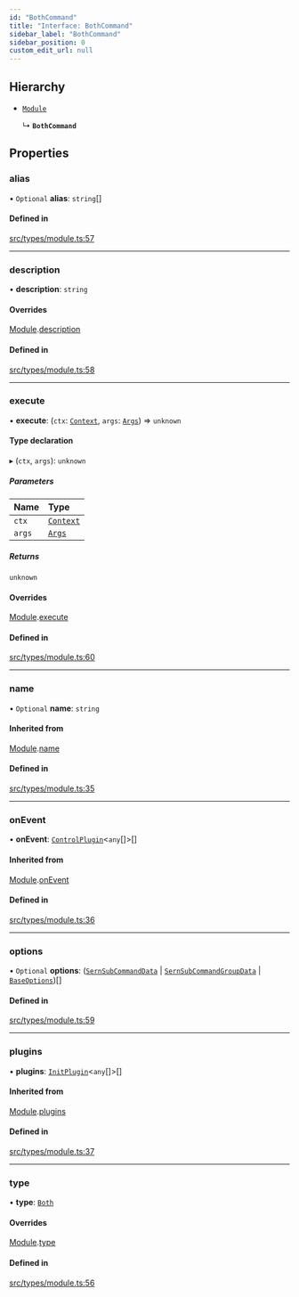 ```yaml
---
id: "BothCommand"
title: "Interface: BothCommand"
sidebar_label: "BothCommand"
sidebar_position: 0
custom_edit_url: null
---
```


## Hierarchy

- [`Module`](Module.md)

  ↳ **`BothCommand`**

## Properties

### alias

• `Optional` **alias**: `string`[]

#### Defined in

[src/types/module.ts:57](https://github.com/sern-handler/handler/blob/33f1446/src/types/module.ts#L57)

___

### description

• **description**: `string`

#### Overrides

[Module](Module.md).[description](Module.md#description)

#### Defined in

[src/types/module.ts:58](https://github.com/sern-handler/handler/blob/33f1446/src/types/module.ts#L58)

___

### execute

• **execute**: (`ctx`: [`Context`](../classes/Context.md), `args`: [`Args`](../modules.md#args)) => `unknown`

#### Type declaration

▸ (`ctx`, `args`): `unknown`

##### Parameters

| Name | Type |
| :------ | :------ |
| `ctx` | [`Context`](../classes/Context.md) |
| `args` | [`Args`](../modules.md#args) |

##### Returns

`unknown`

#### Overrides

[Module](Module.md).[execute](Module.md#execute)

#### Defined in

[src/types/module.ts:60](https://github.com/sern-handler/handler/blob/33f1446/src/types/module.ts#L60)

___

### name

• `Optional` **name**: `string`

#### Inherited from

[Module](Module.md).[name](Module.md#name)

#### Defined in

[src/types/module.ts:35](https://github.com/sern-handler/handler/blob/33f1446/src/types/module.ts#L35)

___

### onEvent

• **onEvent**: [`ControlPlugin`](ControlPlugin.md)<`any`[]\>[]

#### Inherited from

[Module](Module.md).[onEvent](Module.md#onevent)

#### Defined in

[src/types/module.ts:36](https://github.com/sern-handler/handler/blob/33f1446/src/types/module.ts#L36)

___

### options

• `Optional` **options**: ([`SernSubCommandData`](SernSubCommandData.md) \| [`SernSubCommandGroupData`](SernSubCommandGroupData.md) \| [`BaseOptions`](../modules.md#baseoptions))[]

#### Defined in

[src/types/module.ts:59](https://github.com/sern-handler/handler/blob/33f1446/src/types/module.ts#L59)

___

### plugins

• **plugins**: [`InitPlugin`](InitPlugin.md)<`any`[]\>[]

#### Inherited from

[Module](Module.md).[plugins](Module.md#plugins)

#### Defined in

[src/types/module.ts:37](https://github.com/sern-handler/handler/blob/33f1446/src/types/module.ts#L37)

___

### type

• **type**: [`Both`](../enums/CommandType.md#both)

#### Overrides

[Module](Module.md).[type](Module.md#type)

#### Defined in

[src/types/module.ts:56](https://github.com/sern-handler/handler/blob/33f1446/src/types/module.ts#L56)
